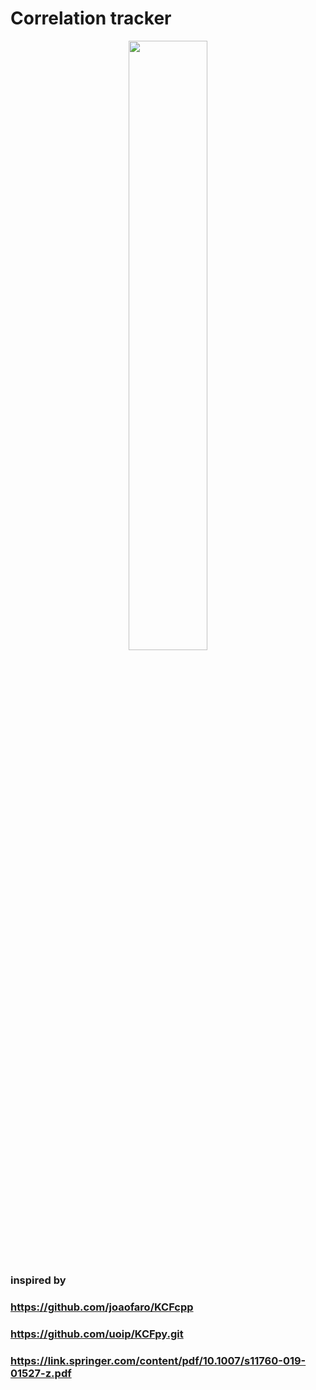 # Correlation tracker



<!--![cat.jpg](http://github.com/popikeyshen/all/disassemble_rgb/cat.jpg)-->
<p align="center"> <img src="hhttps://github.com/popikeyshen/all/kcf_tracker/correlation_filter1.jpg"  width = 50%/> </p>

### inspired by

### https://github.com/joaofaro/KCFcpp

### https://github.com/uoip/KCFpy.git

### https://link.springer.com/content/pdf/10.1007/s11760-019-01527-z.pdf

